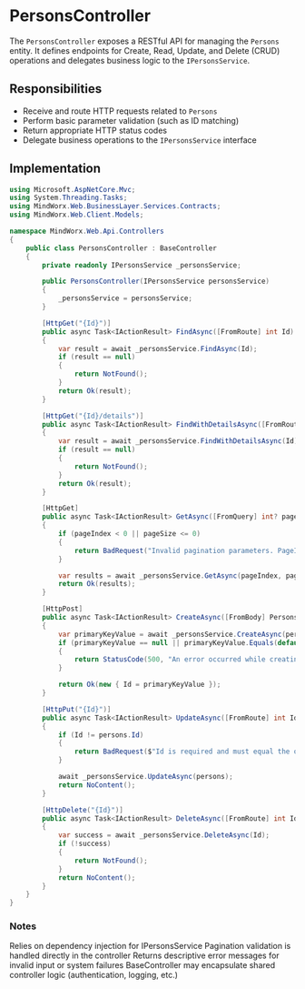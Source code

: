# PersonsController

The `PersonsController` exposes a RESTful API for managing the `Persons` entity. It defines endpoints for Create, Read, Update, and Delete (CRUD) operations and delegates business logic to the `IPersonsService`.

## Responsibilities

- Receive and route HTTP requests related to `Persons`
- Perform basic parameter validation (such as ID matching)
- Return appropriate HTTP status codes
- Delegate business operations to the `IPersonsService` interface

## Implementation

```csharp
using Microsoft.AspNetCore.Mvc;
using System.Threading.Tasks;
using MindWorx.Web.BusinessLayer.Services.Contracts;
using MindWorx.Web.Client.Models;

namespace MindWorx.Web.Api.Controllers
{
    public class PersonsController : BaseController
    {
        private readonly IPersonsService _personsService;

        public PersonsController(IPersonsService personsService)
        {
            _personsService = personsService;
        }

        [HttpGet("{Id}")]
        public async Task<IActionResult> FindAsync([FromRoute] int Id)
        {
            var result = await _personsService.FindAsync(Id);
            if (result == null)
            {
                return NotFound();
            }
            return Ok(result);
        }

        [HttpGet("{Id}/details")]
        public async Task<IActionResult> FindWithDetailsAsync([FromRoute] int Id)
        {
            var result = await _personsService.FindWithDetailsAsync(Id);
            if (result == null)
            {
                return NotFound();
            }
            return Ok(result);
        }

        [HttpGet]
        public async Task<IActionResult> GetAsync([FromQuery] int? pageIndex = null, [FromQuery] int? pageSize = null)
        {
            if (pageIndex < 0 || pageSize <= 0) 
            {
                return BadRequest("Invalid pagination parameters. PageIndex must be 0 or greater, and PageSize must be greater than 0.");
            }

            var results = await _personsService.GetAsync(pageIndex, pageSize);
            return Ok(results);
        }

        [HttpPost]
        public async Task<IActionResult> CreateAsync([FromBody] PersonsDto persons)
        {
            var primaryKeyValue = await _personsService.CreateAsync(persons);
            if (primaryKeyValue == null || primaryKeyValue.Equals(default(int)))
            {
                return StatusCode(500, "An error occurred while creating the entity.");
            }

            return Ok(new { Id = primaryKeyValue });
        }

        [HttpPut("{Id}")]
        public async Task<IActionResult> UpdateAsync([FromRoute] int Id, [FromBody] PersonsDto persons)
        {
            if (Id != persons.Id)
            {
                return BadRequest($"Id is required and must equal the object Id.");
            }

            await _personsService.UpdateAsync(persons);
            return NoContent();
        }

        [HttpDelete("{Id}")]
        public async Task<IActionResult> DeleteAsync([FromRoute] int Id)
        {
            var success = await _personsService.DeleteAsync(Id);
            if (!success)
            {
                return NotFound();
            }
            return NoContent();
        }
    }
}
```

### Notes
Relies on dependency injection for IPersonsService
Pagination validation is handled directly in the controller
Returns descriptive error messages for invalid input or system failures
BaseController may encapsulate shared controller logic (authentication, logging, etc.)